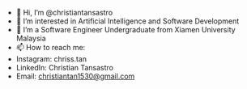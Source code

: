 - 👋 Hi, I’m @christiantansastro
- 👀 I’m interested in Artificial Intelligence and Software Development
- 🌱 I’m a Software Engineer Undergraduate from Xiamen University Malaysia
- 📫 How to reach me:
- Instagram: chriss.tan
- LinkedIn: Christian Tansastro
- Email: christiantan1530@gmail.com

<!---
christiantansastro/christiantansastro is a ✨ special ✨ repository because its `README.md` (this file) appears on your GitHub profile.
You can click the Preview link to take a look at your changes.
--->
